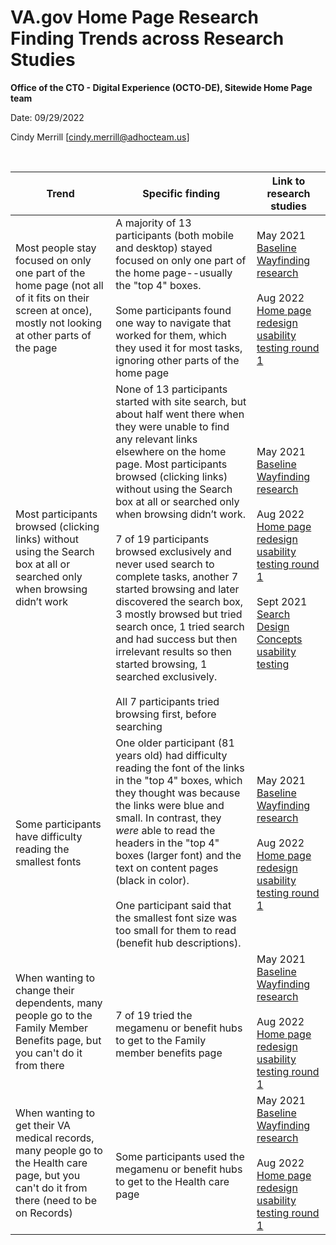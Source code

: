 # VA.gov Home Page Research Finding Trends across Research Studies

**Office of the CTO - Digital Experience (OCTO-DE), Sitewide Home Page team**

Date: 09/29/2022 

Cindy Merrill [cindy.merrill@adhocteam.us]

<br>

Trend | Specific finding | Link to research studies
------------------|--------------|-----------
Most people stay focused on only one part of the home page (not all of it fits on their screen at once), mostly not looking at other parts of the page | A majority of 13 participants (both mobile and desktop) stayed focused on only one part of the home page--usually the "top 4" boxes. <br /> <br /> Some participants found one way to navigate that worked for them, which they used it for most tasks, ignoring other parts of the home page | May 2021 [Baseline Wayfinding research](https://github.com/department-of-veterans-affairs/va.gov-team/blob/master/products/public-websites/research/202104-baseline-wayfinding/research-report.md#Wayfinding-Issues)<br /> <br /> Aug 2022 [Home page redesign usability testing round 1](https://github.com/department-of-veterans-affairs/va.gov-team/blob/master/products/public-websites/home-page/research/redesign-usability/research-findings.md#details-of-findings)
Most participants browsed (clicking links) without using the Search box at all or searched only when browsing didn’t work | None of 13 participants started with site search, but about half went there when they were unable to find any relevant links elsewhere on the home page. Most participants browsed (clicking links) without using the Search box at all or searched only when browsing didn’t work. <br /> <br /> 7 of 19 participants browsed exclusively and never used search to complete tasks, another 7 started browsing and later discovered the search box, 3 mostly browsed but tried search once, 1 tried search and had success but then irrelevant results so then started browsing, 1 searched exclusively. <br /> <br /> All 7 participants tried browsing first, before searching | May 2021 [Baseline Wayfinding research](https://github.com/department-of-veterans-affairs/va.gov-team/blob/master/products/public-websites/research/202104-baseline-wayfinding/research-report.md#Wayfinding-Issues)<br /> <br />  Aug 2022 [Home page redesign usability testing round 1](https://github.com/department-of-veterans-affairs/va.gov-team/blob/master/products/public-websites/home-page/research/redesign-usability/research-findings.md#details-of-findings) <br /> <br /> Sept 2021 [Search Design Concepts usability testing](https://github.com/department-of-veterans-affairs/va.gov-team/blob/master/products/on-site-search/research/user-research/2021-Aug-research-study/research-findings.md#details-of-findings)
Some participants have difficulty reading the smallest fonts | One older participant (81 years old) had difficulty reading the font of the links in the "top 4" boxes, which they thought was because the links were blue and small. In contrast, they *were* able to read the headers in the "top 4" boxes (larger font) and the text on content pages (black in color). <br /> <br /> One participant said that the smallest font size was too small for them to read (benefit hub descriptions). | May 2021 [Baseline Wayfinding research](https://github.com/department-of-veterans-affairs/va.gov-team/blob/master/products/public-websites/research/202104-baseline-wayfinding/research-report.md#Wayfinding-Issues)<br /> <br />  Aug 2022 [Home page redesign usability testing round 1](https://github.com/department-of-veterans-affairs/va.gov-team/blob/master/products/public-websites/home-page/research/redesign-usability/research-findings.md#details-of-findings)
When wanting to change their dependents, many people go to the Family Member Benefits page, but you can't do it from there | <br /> <br /> 7 of 19 tried the megamenu or benefit hubs to get to the Family member benefits page | May 2021 [Baseline Wayfinding research](https://github.com/department-of-veterans-affairs/va.gov-team/blob/master/products/public-websites/research/202104-baseline-wayfinding/research-report.md#Wayfinding-Issues)<br /> <br />  Aug 2022 [Home page redesign usability testing round 1](https://github.com/department-of-veterans-affairs/va.gov-team/blob/master/products/public-websites/home-page/research/redesign-usability/research-findings.md#details-of-findings)
When wanting to get their VA medical records, many people go to the Health care page, but you can't do it from there (need to be on Records)  | <br /> <br /> Some participants used the megamenu or benefit hubs to get to the Health care page | May 2021 [Baseline Wayfinding research](https://github.com/department-of-veterans-affairs/va.gov-team/blob/master/products/public-websites/research/202104-baseline-wayfinding/research-report.md#Wayfinding-Issues)<br /> <br />  Aug 2022 [Home page redesign usability testing round 1](https://github.com/department-of-veterans-affairs/va.gov-team/blob/master/products/public-websites/home-page/research/redesign-usability/research-findings.md#details-of-findings)
